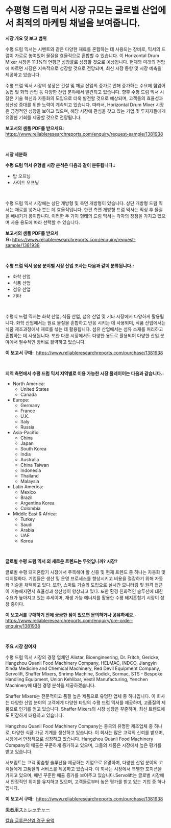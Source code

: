 <p><h1>수평형 드럼 믹서 시장 규모는 글로벌 산업에서 최적의 마케팅 채널을 보여줍니다.</h1></p><p><strong>시장 개요 및 보고 범위</strong></p>
<p><p>수평 드럼 믹서는 시멘트와 같은 다양한 재료를 혼합하는 데 사용되는 장비로, 믹서의 드럼이 가로로 놓여있어 물질을 효율적으로 혼합할 수 있습니다. 이 Horizontal Drum Mixer 시장은 11.1%의 연평균 성장률로 성장할 것으로 예상됩니다. 현재와 미래의 전망에 따르면 시장은 지속적으로 성장할 것으로 전망되며, 최신 시장 동향 및 시장 예측을 제공하고 있습니다.</p><p>수평 드럼 믹서 시장의 성장은 건설 및 채굴 산업의 증가로 인해 증가하는 수요에 힘입어 농업 및 화학 산업 등 다양한 산업 분야에서 발견되고 있습니다. 향후 수평 드럼 믹서 시장은 기술 혁신과 자동화의 도입으로 더욱 발전할 것으로 예상되며, 고객들의 효율성과 생산성 증대를 위한 노력이 계속되고 있습니다. 따라서, Horizontal Drum Mixer 시장은 긍정적인 성장을 보이고 있으며, 해당 시장에 관심을 갖고 있는 기업 및 투자자들에게 유망한 기회를 제공할 것으로 전망됩니다.</p></p>
<p><strong>보고서의 샘플 PDF를 받으세요:</strong> <a href="https://www.reliableresearchreports.com/enquiry/request-sample/1381938">https://www.reliableresearchreports.com/enquiry/request-sample/1381938</a></p>
<p>&nbsp;</p>
<p><strong>시장 세분화</strong></p>
<p><strong>수평 드럼 믹서 유형별 시장 분석은 다음과 같이 분류됩니다.:</strong></p>
<p><ul><li>탑 오프닝</li><li>사이드 오프닝</li></ul></p>
<p>&nbsp;</p>
<p><p>수평 드럼 믹서 시장에는 상단 개방형 및 측면 개방형이 있습니다. 상단 개방형 드럼 믹서는 재료를 넣거나 붓는 데 효율적입니다. 한편 측면 개방형 드럼 믹서는 믹싱 후 물질을 빼내기가 용이합니다. 이러한 두 가지 형태의 드럼 믹서는 각자의 장점을 가지고 있으며 사용 용도에 따라 선택할 수 있습니다.</p></p>
<p><strong>보고서의 샘플 PDF를 받으세요:</strong>&nbsp;<a href="https://www.reliableresearchreports.com/enquiry/request-sample/1381938">https://www.reliableresearchreports.com/enquiry/request-sample/1381938</a></p>
<p>&nbsp;</p>
<p><strong> 수평 드럼 믹서 응용 분야별 시장 산업 조사는 다음과 같이 분류됩니다.:</strong></p>
<p><ul><li>화학 산업</li><li>식품 산업</li><li>섬유 산업</li><li>기타</li></ul></p>
<p>&nbsp;</p>
<p><p>수평식 드럼 믹서는 화학 산업, 식품 산업, 섬유 산업 및 기타 시장에서 다양하게 활용됩니다. 화학 산업에서는 원료 물질을 혼합하고 반응 시키는 데 사용되며, 식품 산업에서는 식품 제조과정에서 재료를 섞는 데 활용됩니다. 섬유 산업에서는 섬유 소재를 처리하고 혼합하는 데 사용됩니다. 또한 다른 시장에서도 다양한 용도로 활용되어 다양한 산업 분야에서 필수적인 장비로 활약하고 있습니다.</p></p>
<p><strong>이 보고서 구매:</strong>&nbsp; <a href="https://www.reliableresearchreports.com/purchase/1381938">https://www.reliableresearchreports.com/purchase/1381938</a></p>
<p>&nbsp;</p>
<p><strong>지역 측면에서 수평 드럼 믹서 지역별로 이용 가능한 시장 플레이어는 다음과 같습니다.:</strong></p>
<p><ul>
    <li>
        North America:
        <ul>
            <li>United States</li>
            <li>Canada</li>
        </ul>
    </li>
    <li>
        Europe:
        <ul>
            <li>Germany</li>
            <li>France</li>
            <li>U.K.</li>
            <li>Italy</li>
            <li>Russia</li>
        </ul>
    </li>
    <li>
        Asia-Pacific:
        <ul>
            <li>China</li>
            <li>Japan</li>
            <li>South Korea</li>
            <li>India</li>
            <li>Australia</li>
            <li>China Taiwan</li>
            <li>Indonesia</li>
            <li>Thailand</li>
            <li>Malaysia</li>
        </ul>
    </li>
    <li>
        Latin America:
        <ul>
            <li>Mexico</li>
            <li>Brazil</li>
            <li>Argentina Korea</li>
            <li>Colombia</li>
        </ul>
    </li>
    <li>
        Middle East & Africa:
        <ul>
            <li>Turkey</li>
            <li>Saudi</li>
            <li>Arabia</li>
            <li>UAE</li>
            <li>Korea</li>
        </ul>
    </li>
    </ul></p>
<p>&nbsp;</p>
<p><strong>글로벌 수평 드럼 믹서 의 새로운 트렌드는 무엇입니까? 시장?</strong></p>
<p><p>글로벌 수평 돼지혼합기 시장에서 주목해야 할 신흥 및 현재 트렌드 중 하나는 자동화 및 디지털화다. 기업들은 생산 및 운영 프로세스를 향상시키고 비용을 절감하기 위해 자동화 기술을 채택하고 있다. 또한, 스마트 기술의 도입으로 실시간 모니터링 및 원격 접근이 가능해지면서 효율성과 생산성이 향상되고 있다. 또한 환경 친화적인 솔루션에 대한 수요가 높아지고 있는 추세이며, 재생 가능 에너지를 활용한 수평 돼지혼합기 시장이 성장 중이다.</p></p>
<p><strong>이 보고서를 구매하기 전에 궁금한 점이 있으면 문의하거나 공유하세요.</strong>- <a href="https://www.reliableresearchreports.com/enquiry/pre-order-enquiry/1381938">https://www.reliableresearchreports.com/enquiry/pre-order-enquiry/1381938</a></p>
<p>&nbsp;</p>
<p><strong>주요 시장 참여자</strong></p>
<p><p>수평 드럼 믹서 시장의 경쟁 업체인 Alistar, Bioengineering, Dr. Fritch, Gericke, Hangzhou Quanli Food Machinery Company, HELMAC, INDCO, Jiangyin Xinda Medicine and Chemical Machinery, Red Devil Equipment Company, Servolift, Shaffer Mixers, Shrimp Machine, Sodick, Sormac, STS - Bespoke Handling Equipment, Union Kehlibar, Vestil Manufacturing, Yenchen Machinery에 대한 경쟁 분석을 제공하겠습니다.</p><p>Shaffer Mixers는 전문적이고 품질 높은 제품으로 유명한 업체 중 하나입니다. 이 회사는 다양한 산업 분야의 고객에게 다양한 타입의 수평 드럼 믹서를 제공하며, 고품질의 제품으로 인기를 얻고 있습니다. Shaffer Mixers의 시장 성장은 꾸준하며, 최신 트렌드에도 민감하게 대응하고 있습니다.</p><p>Hangzhou Quanli Food Machinery Company는 중국의 유명한 제조업체 중 하나로, 다양한 식품 가공 기계를 생산하고 있습니다. 이 회사는 많은 고객의 신뢰를 받으며, 시장에서 안정적으로 성장하고 있습니다. Hangzhou Quanli Food Machinery Company의 매출은 꾸준하게 증가하고 있으며, 그들의 제품은 시장에서 높은 평가를 받고 있습니다.</p><p>서보립트는 고객 맞춤형 솔루션을 제공하는 기업으로 유명하며, 다양한 산업 분야의 고객들에게 고품질의 서비스를 제공하고 있습니다. 이 회사는 시장에서 특별한 포지션을 가지고 있으며, 매년 꾸준한 매출 증가를 보여주고 있습니다.Servolift는 글로벌 시장에서 안정적인 위치를 유지하고 있으며, 고객들로부터 높은 평가를 받고 있는 기업 중 하나입니다.</p></p>
<p><strong>이 보고서 구매:</strong>&nbsp;&nbsp;<a href="https://www.reliableresearchreports.com/purchase/1381938">https://www.reliableresearchreports.com/purchase/1381938</a></p>
<p><p><a href="https://github.com/lily-u-genius/Market-Research-Report-List-1/blob/main/416284313090.md">患者用ストレッチャー</a></p><p><a href="https://medium.com/@kalimetz2023/%EC%B9%BC%EC%8A%98-%EA%B8%80%EB%A3%A8%EC%BD%94%EB%84%A4%EC%9D%B4%ED%8A%B8-%EA%B2%BD%EA%B5%AC%EC%95%A1-%EC%8B%9C%EC%9E%A5-%EC%97%B0%EA%B5%AC-%EB%B3%B4%EA%B3%A0%EC%84%9C-%EA%B7%B8-%EC%97%AD%EC%82%AC-%EB%B0%8F-2024%EB%85%84%EB%B6%80%ED%84%B0-2031%EB%85%84%EA%B9%8C%EC%A7%80%EC%9D%98-%EC%98%88%EC%B8%A1-269678c63fbb">칼슘 글루콘산염 경구 용액</a></p></p>
